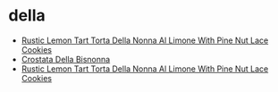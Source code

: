 # della

 * [Rustic Lemon Tart Torta Della Nonna Al Limone With Pine Nut Lace Cookies](../../index/r/rustic-lemon-tart-torta-della-nonna-al-limone-with-pine-nut-lace-cookies.json)
 * [Crostata Della Bisnonna](../../index/c/crostata-della-bisnonna.json)
 * [Rustic Lemon Tart Torta Della Nonna Al Limone With Pine Nut Lace Cookies](../../index/r/rustic-lemon-tart-torta-della-nonna-al-limone-with-pine-nut-lace-cookies.json)
